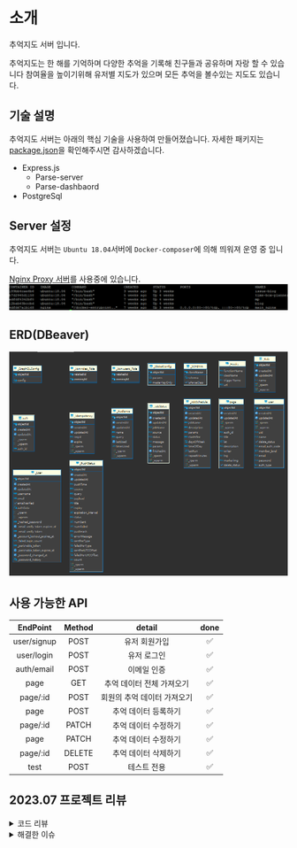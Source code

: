 # 소개

추억지도 서버 입니다. 

추억지도는 한 해를 기억하며 다양한 추억을 기록해 친구들과 공유하며 자랑 할 수 있습니다
참여율을 높이기위해 유저별 지도가 있으며 모든 추억을 볼수있는 지도도 있습니다.

## 기술 설명

추억지도 서버는 아래의 핵심 기술을 사용하여 만들어졌습니다.
자세한 패키지는 [package.json](./server/package.json)을 확인해주시면 감사하겠습니다.

- Express.js
  - Parse-server
  - Parse-dashbaord
- PostgreSql

## Server 설정

추억지도 서버는 `Ubuntu 18.04`서버에 `Docker-composer`에 의해 띄워져 운영 중 입니다.

[Nginx Proxy 서버](https://github.com/tjrehdrms123/TIL/blob/main/study/Liunx/Docker/Docker%EB%A5%BC%20%ED%86%B5%ED%95%B4%20Nginx%20proxy%EC%84%9C%EB%B2%84%20%EA%B5%AC%EC%B6%95.md)를 사용중에 있습니다.
![nginx_proxy](./readme_img/nginx_proxy.png)



## ERD(DBeaver)

![전체 추억](./readme_img/erd.PNG)

## 사용 가능한 API

|  EndPoint   | Method |           detail            | done |
| :---------: | :----: | :-------------------------: | :--: |
| user/signup |  POST  |        유저 회원가입        |  ✅  |
| user/login  |  POST  |         유저 로그인         |  ✅  |
| auth/email  |  POST  |         이메일 인증         |  ✅  |
|    page     |  GET   |  추억 데이터 전체 가져오기  |  ✅  |
|  page/:id   |  POST  | 회원의 추억 데이터 가져오기 |  ✅  |
|    page     |  POST  |    추억 데이터 등록하기     |  ✅  |
|  page/:id   | PATCH  |    추억 데이터 수정하기     |  ✅  |
|    page     | PATCH  |    추억 데이터 수정하기     |  ✅  |
|  page/:id   | DELETE |    추억 데이터 삭제하기     |  ✅  |
|    test     |  POST  |         테스트 전용         |  ✅  |

## 2023.07 프로젝트 리뷰

<details>
<summary>코드 리뷰</summary>
<div markdown="1">  
  <ul>
    <li>1. 프로젝트르 완료 후 추가 기능을 추가할때 테스트 코드가 없어서 리팩토링 작업을할때 매우 불안하고 불편했다.</li>
    <li>2. page.js pageListQuery메소드에서 유저에 해당하는 페이지를 조회하는데 <b>Full Table Scan</b>이 되었다. </li>
    <li>
      3. 함수명을 봤을때 정확하게 동작을 추론할 수 없었다.<br/>
      예시로 ID에 해당하는 유저를 조회하는 pageListQuery메소드가 있다 findPageById와 같이 변경하고싶다.
    </li>
     <li>4. 2개 이상의 DB Connection을 연결해 작업하는 API에 Transaction코드가 존재하지 않는다.<li>
    </ul>
  </ul>
</div>
</details>

<details>
<summary>해결한 이슈</summary>
<div markdown="1">   
  <ul>
    <li>[ FSFilesAdapter ]Parse Error: spawn ps ENOENT에러 <br/>
    파일을 업로드 할때 pm2에서 해당 오류가 발생한다. 이유는 pm2를 실행시킬때 --watch 옵션을 줬다. <br/>
    mount된 server폴더에는 files라는 유저가 업로드한 파일 갖고 있는 폴더도 있어서 pm2가 서버를 재시작해 충돌이 나는것으로 확인됐다.<br/>
    해결 방법은 —watch 옵션을 붙히지 않고 pm2 start server.js로 실행 시켰다. 추 후 파일은 AWS S3로 올라가도록 변경했다.</li>
    <li>does not exist" when connecting with PG <br/>create database를 직접 쿼리 날려줘서 해결했다.</li>
    </ul>
      <ul>
    <li>CORS header contains multiple values
    <br/>Nginx, Express 둘다 CORS 설정을하게되면 해당 에러가 발생한다. 둘중 한곳에서만 CORS 설정을 해줘야한다.</li>
    <li>server.js 응답 미들웨어<br/>
    응답 상태 객체를 만들고 상태에 따라 message에 값을 다르게 넣어서 재사용성을 증가시켜서 사용하려고했을때 발견했던 이슈이다.<br/>
    로그인을 했을떄 "refreshToken", "sameSite" 등 message외 추가적인 값을 프로퍼티에 추가해 넘겨줬다.<br/>
    하지만 하나의 객체를 override해서 사용할 경우 다음 요청에 message만 바꾸고 이전 요청에 있던 "refreshToken", "sameSite"등 필요하지 않은 프로퍼티의 값을 제거하지 않으면, 이전 값을 그대로 반환한다.<br/>그래서 응답 미들웨어에 타입을 추가해서 타입이 "cookie" 즉 로그인이면 반환하는 코드를 하나 더 추가했다.
    </li>
  </ul>
</div>
</details>
